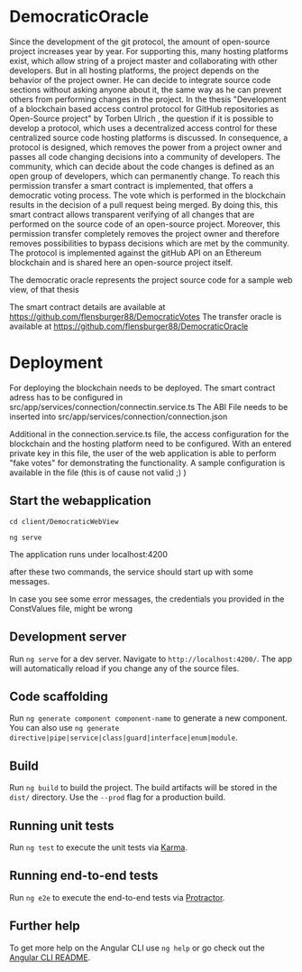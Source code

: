 # DemocraticOracle
Since the development of the git protocol, the amount of open-source project increases year by year.
For supporting this, many hosting platforms exist, which allow string of a project master and collaborating with other developers.
But in all hosting platforms, the project depends on the behavior of the project owner.
He can decide to integrate source code sections without asking anyone about it, the same way as he can prevent others from performing changes in the project.
In the thesis "Development of a blockchain based access control protocol for GitHub repositories as Open-Source project" by Torben Ulrich , the question if it is possible to develop a protocol, which uses a decentralized access control for these centralized source code hosting platforms is discussed.
In consequence, a protocol is designed, which removes the power from a project owner and passes all code changing decisions into a community of developers.
The community, which can decide about the code changes is defined as an open group of developers, which can permanently change.
To reach this permission transfer a smart contract is implemented, that offers a democratic voting process.
The vote which is performed in the blockchain results in the decision of a pull request being merged.
By doing this, this smart contract allows transparent verifying of all changes that are performed on the source code of an open-source project.
Moreover, this permission transfer completely removes the project owner and therefore removes possibilities to bypass decisions which are met by the community.
The protocol is implemented against the gitHub API on an Ethereum blockchain and is shared here an open-source project itself.


The democratic oracle represents the project source code for a sample web view, of that thesis

The smart contract details are available at https://github.com/flensburger88/DemocraticVotes
The transfer oracle is available at https://github.com/flensburger88/DemocraticOracle


# Deployment
For deploying the blockchain needs to be deployed.
The smart contract adress has to be configured in src/app/services/connection/connectin.service.ts
The ABI File needs to be inserted into src/app/services/connection/connection.json

Additional in the connection.service.ts file, the access configuration for the blockchain and the hosting platform need to be configured.
With an entered private key in this file, the user of the web application is able to perform "fake votes" for demonstrating the functionality.
A sample configuration is available in the file (this is of cause not valid ;) )




## Start the webapplication

```cd client/DemocraticWebView```

```ng serve```

The application runs under localhost:4200


after these two commands, the service should start up with some messages.

In case you see some error messages, the credentials you provided in the ConstValues file, might be wrong





## Development server

Run `ng serve` for a dev server. Navigate to `http://localhost:4200/`. The app will automatically reload if you change any of the source files.

## Code scaffolding

Run `ng generate component component-name` to generate a new component. You can also use `ng generate directive|pipe|service|class|guard|interface|enum|module`.

## Build

Run `ng build` to build the project. The build artifacts will be stored in the `dist/` directory. Use the `--prod` flag for a production build.

## Running unit tests

Run `ng test` to execute the unit tests via [Karma](https://karma-runner.github.io).

## Running end-to-end tests

Run `ng e2e` to execute the end-to-end tests via [Protractor](http://www.protractortest.org/).

## Further help

To get more help on the Angular CLI use `ng help` or go check out the [Angular CLI README](https://github.com/angular/angular-cli/blob/master/README.md).
